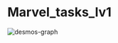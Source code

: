 # Marvel_tasks_lv1
![desmos-graph](https://github.com/Moksha-nagraj/Marvel_tasks_lv1/assets/151705646/1c4b80c3-a292-4b74-b03e-ebddb1fe1d94)
